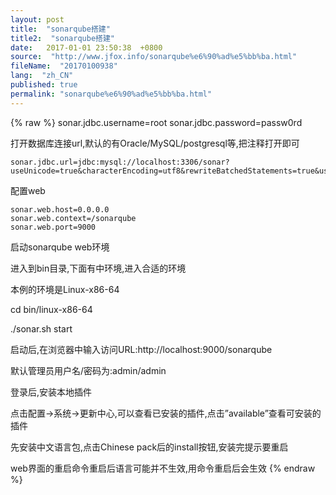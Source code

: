 ```yaml
---
layout: post
title:  "sonarqube搭建"
title2:  "sonarqube搭建"
date:   2017-01-01 23:50:38  +0800
source:  "http://www.jfox.info/sonarqube%e6%90%ad%e5%bb%ba.html"
fileName:  "20170100938"
lang:  "zh_CN"
published: true
permalink: "sonarqube%e6%90%ad%e5%bb%ba.html"
---
```

{% raw %}
sonar.jdbc.username=root
    sonar.jdbc.password=passw0rd
    

 打开数据库连接url,默认的有Oracle/MySQL/postgresql等,把注释打开即可

    sonar.jdbc.url=jdbc:mysql://localhost:3306/sonar?useUnicode=true&characterEncoding=utf8&rewriteBatchedStatements=true&useConfigs=maxPerformance

 配置web

    sonar.web.host=0.0.0.0
    sonar.web.context=/sonarqube
    sonar.web.port=9000
    

启动sonarqube web环境

进入到bin目录,下面有中环境,进入合适的环境

本例的环境是Linux-x86-64

cd bin/linux-x86-64

./sonar.sh start

启动后,在浏览器中输入访问URL:http://localhost:9000/sonarqube

默认管理员用户名/密码为:admin/admin

登录后,安装本地插件

点击配置->系统->更新中心,可以查看已安装的插件,点击”available”查看可安装的插件

先安装中文语言包,点击Chinese pack后的install按钮,安装完提示要重启

web界面的重启命令重启后语言可能并不生效,用命令重启后会生效
{% endraw %}
